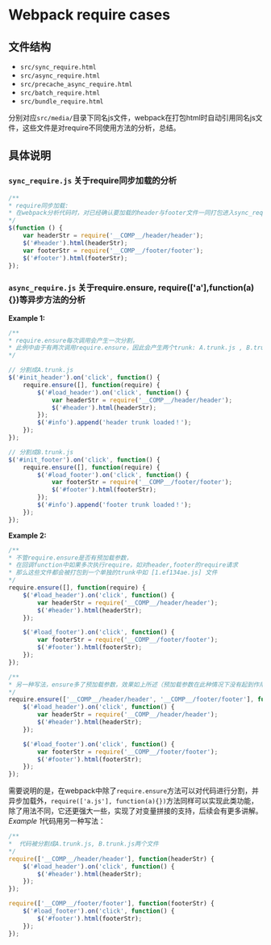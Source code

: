 # Webpack require cases
## 文件结构
* `src/sync_require.html`
* `src/async_require.html`
* `src/precache_async_require.html`
* `src/batch_require.html`
* `src/bundle_require.html`

分别对应`src/media/`目录下同名js文件，webpack在打包html时自动引用同名js文件，这些文件是对require不同使用方法的分析，总结。

## 具体说明
### `sync_require.js` 关于require同步加载的分析
```javascript
/**
* require同步加载: 
* 在webpack分析代码时，对已经确认要加载的header与footer文件一同打包进入sync_require.js
*/
$(function () {
    var headerStr = require('__COMP__/header/header');
    $('#header').html(headerStr);
    var footerStr = require('__COMP__/footer/footer');
    $('#footer').html(footerStr);
});
```

### `async_require.js` 关于require.ensure, require(['a'],function(a){})等异步方法的分析

**Example 1:**

```javascript
/** 
* require.ensure每次调用会产生一次分割，
* 此例中由于有两次调用require.ensure，因此会产生两个trunk: A.trunk.js , B.trunk.js
*/

// 分割成A.trunk.js
$('#init_header').on('click', function() {
    require.ensure([], function(require) {
        $('#load_header').on('click', function() {
            var headerStr = require('__COMP__/header/header');
            $('#header').html(headerStr);
        });
        $('#info').append('header trunk loaded！');
    });
});

// 分割成B.trunk.js
$('#init_footer').on('click', function() {
    require.ensure([], function(require) {
        $('#load_footer').on('click', function() {
            var footerStr = require('__COMP__/footer/footer');
            $('#footer').html(footerStr);
        });
        $('#info').append('footer trunk loaded！');
    });
});
```

**Example 2:**

```javascript
/** 
* 不管require.ensure是否有预加载参数，
* 在回调function中如果多次执行require，如对header,footer的require请求
* 那么这些文件都会被打包到一个单独的trunk中如 [1.ef134ae.js] 文件
*/
require.ensure([], function(require) {
    $('#load_header').on('click', function() {
        var headerStr = require('__COMP__/header/header');
        $('#header').html(headerStr);
    });

    $('#load_footer').on('click', function() {
        var footerStr = require('__COMP__/footer/footer');
        $('#footer').html(footerStr);
    });
});

/**
* 另一种写法，ensure多了预加载参数，效果如上所述（预加载参数在此种情况下没有起到作用，具体看后续分析）
*/
require.ensure(['__COMP__/header/header', '__COMP__/footer/footer'], function(require) {
    $('#load_header').on('click', function() {
        var headerStr = require('__COMP__/header/header');
        $('#header').html(headerStr);
    });

    $('#load_footer').on('click', function() {
        var footerStr = require('__COMP__/footer/footer');
        $('#footer').html(footerStr);
    });
});

```
需要说明的是，在webpack中除了`require.ensure`方法可以对代码进行分割，并异步加载外，`require(['a.js'], function(a){})`方法同样可以实现此类功能，除了用法不同，它还更强大一些，实现了对变量拼接的支持，后续会有更多讲解。
*Example 1*代码用另一种写法：

```javascript
/**
*  代码被分割成A.trunk.js, B.trunk.js两个文件
*/
require(['__COMP__/header/header'], function(headerStr) {
    $('#load_header').on('click', function() {
        $('#header').html(headerStr);
    });
});

require(['__COMP__/footer/footer'], function(footerStr) {
    $('#load_footer').on('click', function() {
        $('#footer').html(footerStr);
    });
});
```
